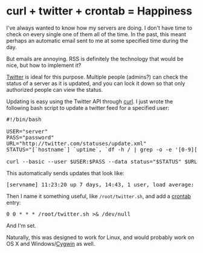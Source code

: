 curl + twitter + crontab = Happiness
====================================
I've always wanted to know how my servers are doing.  I don't have time to check on every single one of them all of the time.  In the past, this meant perhaps an automatic email sent to me at some specified time during the day.

But emails are annoying.  RSS is definitely the technology that would be nice, but how to implement it?

<a href="http://www.twitter.com/">Twitter</a> is ideal for this purpose.  Multiple people (admins?) can check the status of a server as it is updated, and you can lock it down so that only authorized people can view the status.

Updating is easy using the Twitter API through <a href="http://www.sakana.fr/blog/2007/03/18/scripting-twitter-with-curl/">curl</a>.  I just wrote the following bash script to update a twitter feed for a specified user:

<pre lang="bash">#!/bin/bash

USER="server"
PASS="password"
URL="http://twitter.com/statuses/update.xml"
STATUS="[`hostname`] `uptime`, `df -h / | grep -o -e '[0-9][0-9]*%'` HD used"

curl --basic --user $USER:$PASS --data status="$STATUS" $URL</pre>

This automatically sends updates that look like:
<pre>[servname] 11:23:20 up 7 days, 14:43, 1 user, load average: 0.18, 0.36, 0.17, 83% HD used</pre>

Then I name it something useful, like <code>/root/twitter.sh</code>, and add a <a href="http://en.wikipedia.org/wiki/Cron">crontab</a> entry:

<pre>0 0 * * * /root/twitter.sh >& /dev/null</pre>

And I'm set.

Naturally, this was designed to work for Linux, and would probably work on OS X and Windows/<a href="http://en.wikipedia.org/wiki/Cygwin">Cygwin</a> as well.